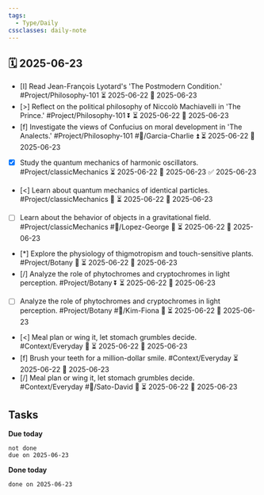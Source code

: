 ```yaml
---
tags:
  - Type/Daily
cssclasses: daily-note
---
```


## 🗓️ 2025-06-23

- [I] Read Jean-François Lyotard's 'The Postmodern Condition.' #Project/Philosophy-101 ⏳ 2025-06-22 📅 2025-06-23
- [>] Reflect on the political philosophy of Niccolò Machiavelli in 'The Prince.' #Project/Philosophy-101 ⏬ ⏳ 2025-06-22 📅 2025-06-23
- [f] Investigate the views of Confucius on moral development in 'The Analects.' #Project/Philosophy-101 #👤/Garcia-Charlie ⏫ ⏳ 2025-06-22 📅 2025-06-23
- [x] Study the quantum mechanics of harmonic oscillators. #Project/classicMechanics ⏳ 2025-06-22 📅 2025-06-23 ✅ 2025-06-23
- [<] Learn about quantum mechanics of identical particles. #Project/classicMechanics 🔽 ⏳ 2025-06-22 📅 2025-06-23
- [ ] Learn about the behavior of objects in a gravitational field. #Project/classicMechanics #👤/Lopez-George 🔺 ⏳ 2025-06-22 📅 2025-06-23
- [*] Explore the physiology of thigmotropism and touch-sensitive plants. #Project/Botany 🔼 ⏳ 2025-06-22 📅 2025-06-23
- [/] Analyze the role of phytochromes and cryptochromes in light perception. #Project/Botany ⏬ ⏳ 2025-06-22 📅 2025-06-23
- [ ] Analyze the role of phytochromes and cryptochromes in light perception. #Project/Botany #👤/Kim-Fiona 🔼 ⏳ 2025-06-22 📅 2025-06-23
- [<] Meal plan or wing it, let stomach grumbles decide. #Context/Everyday 🔽 ⏳ 2025-06-22 📅 2025-06-23
- [f] Brush your teeth for a million-dollar smile. #Context/Everyday ⏳ 2025-06-22 📅 2025-06-23
- [/] Meal plan or wing it, let stomach grumbles decide. #Context/Everyday #👤/Sato-David 🔽 ⏳ 2025-06-22 📅 2025-06-23

## Tasks

**Due today**

```tasks
not done
due on 2025-06-23
```

**Done today**

```tasks
done on 2025-06-23
```
            